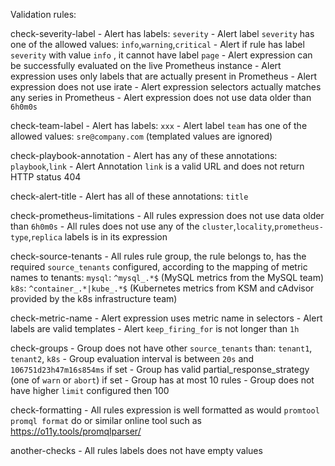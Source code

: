 
Validation rules:

  check-severity-label
    - Alert has labels: `severity`
    - Alert label `severity` has one of the allowed values: `info`,`warning`,`critical`
    - Alert if rule has label `severity` with value `info` , it cannot have label `page`
    - Alert expression can be successfully evaluated on the live Prometheus instance
    - Alert expression uses only labels that are actually present in Prometheus
    - Alert expression does not use irate
    - Alert expression selectors actually matches any series in Prometheus
    - Alert expression does not use data older than `6h0m0s`

  check-team-label
    - Alert has labels: `xxx`
    - Alert label `team` has one of the allowed values: `sre@company.com` (templated values are ignored)

  check-playbook-annotation
    - Alert has any of these annotations: `playbook`,`link`
    - Alert Annotation `link` is a valid URL and does not return HTTP status 404

  check-alert-title
    - Alert has all of these annotations: `title`

  check-prometheus-limitations
    - All rules expression does not use data older than `6h0m0s`
    - All rules does not use any of the `cluster`,`locality`,`prometheus-type`,`replica` labels is in its expression

  check-source-tenants
    - All rules rule group, the rule belongs to, has the required `source_tenants` configured, according to the mapping of metric names to tenants: 
        `mysql`:   `^mysql_.*$` (MySQL metrics from the MySQL team)
        `k8s`:   `^container_.*|kube_.*$` (Kubernetes metrics from KSM and cAdvisor provided by the k8s infrastructure team)

  check-metric-name
    - Alert expression uses metric name in selectors
    - Alert labels are valid templates
    - Alert `keep_firing_for` is not longer than `1h`

  check-groups
    - Group does not have other `source_tenants` than: `tenant1`, `tenant2`, `k8s`
    - Group evaluation interval is between `20s` and `106751d23h47m16s854ms` if set
    - Group has valid partial_response_strategy (one of `warn` or `abort`) if set
    - Group has at most 10 rules
    - Group does not have higher `limit` configured then 100

  check-formatting
    - All rules expression is well formatted as would `promtool promql format` do or similar online tool such as https://o11y.tools/promqlparser/

  another-checks
    - All rules labels does not have empty values

